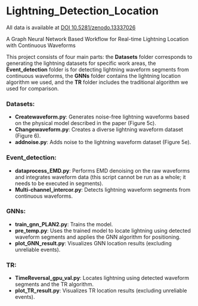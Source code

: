 # Lightning_Detection_Location
All data is available at [DOI 10.5281/zenodo.13337026](https://zenodo.org/doi/10.5281/zenodo.13337025)

A Graph Neural Network Based Workflow for Real-time Lightning Location with Continuous Waveforms

This project consists of four main parts: the **Datasets** folder corresponds to generating the lightning datasets for specific work areas, the **Event_detection** folder is for detecting lightning waveform segments from continuous waveforms, the **GNNs** folder contains the lightning location algorithm we used, and the **TR** folder includes the traditional algorithm we used for comparison.

### Datasets:
- **Createwaveform.py**: Generates noise-free lightning waveforms based on the physical model described in the paper (Figure 5c).
- **Changewaveform.py**: Creates a diverse lightning waveform dataset (Figure 6).
- **addnoise.py**: Adds noise to the lightning waveform dataset (Figure 5e).

### Event_detection:
- **dataprocess_EMD.py**: Performs EMD denoising on the raw waveforms and integrates waveform data (this script cannot be run as a whole; it needs to be executed in segments).
- **Multi-channel_intercor.py**: Detects lightning waveform segments from continuous waveforms.

### GNNs:
- **train_gnn_PLAN2.py**: Trains the model.
- **pre_temp.py**: Uses the trained model to locate lightning using detected waveform segments and applies the GNN algorithm for positioning.
- **plot_GNN_result.py**: Visualizes GNN location results (excluding unreliable events).

### TR:
- **TimeReversal_gpu_val.py**: Locates lightning using detected waveform segments and the TR algorithm.
- **plot_TR_result.py**: Visualizes TR location results (excluding unreliable events).

